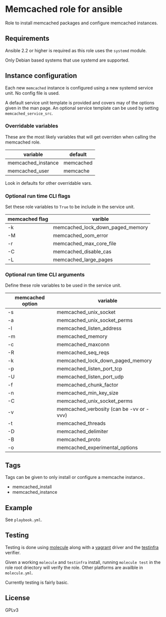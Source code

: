 # Memcached role for ansible

Role to install memcached packages and configure memcached instances.

## Requirements

Ansible 2.2 or higher is required as this role uses the `systemd` module.

Only Debian based systems that use systemd are supported.

## Instance configuration

Each new `memcached` instance is configured using a new systemd service unit.
No config file is used.

A default service unit template is provided and covers may of the options given
in the man page. An optional service template can be used by setting
`memcached_service_src`.


### Overridable variables

These are the most likely variables that will get overriden when calling the
memcached role.

variable           | default
-------------------|--------
memcached_instance | memcached
memcached_user     | memcache

Look in defaults for other overridable vars.


### Optional run time CLI flags

Set these role variables to `True` to be include in the service unit.

memcached flag | varible
---------------|-----------------
      -k       | memcached_lock_down_paged_memory
      -M       | memcached_oom_error
      -r       | memcached_max_core_file
      -C       | memcached_disable_cas
      -L       | memcached_large_pages


### Optional run time CLI arguments

Define these role variables to be used in the service unit.

memcached option | variable
-----------------|------------------
       -s        | memcached_unix_socket
       -a        | memcached_unix_socket_perms
       -l        | memcached_listen_address
       -m        | memcached_memory
       -c        | memcached_maxconn
       -R        | memcached_seq_reqs
       -k        | memcached_lock_down_paged_memory
       -p        | memcached_listen_port_tcp
       -U        | memcached_listen_port_udp
       -f        | memcached_chunk_factor
       -n        | memcached_min_key_size
       -C        | memcached_unix_socket_perms
       -v        | memcached_verbosity (can be -vv or -vvv)
       -t        | memcached_threads
       -D        | memcached_delimiter
       -B        | memcached_proto
       -o        | memcached_experimental_options


## Tags

Tags can be given to only install or configure a memcache instance..

 * memcached_install
 * memcached_instance


## Example

See `playbook.yml`.


## Testing

Testing is done using [molecule](http://molecule.readthedocs.io/) along with
a [vagrant](https://www.vagrantup.com/) driver and the
[testinfra](https://testinfra.readthedocs.io/) verifier.

Given a working `molecule` and `testinfra` install, running `molecule test` in
the role root driectory will verify the role. Other platforms are availble in
`molecule.yml`.

Currently testing is fairly basic.


## License

GPLv3
